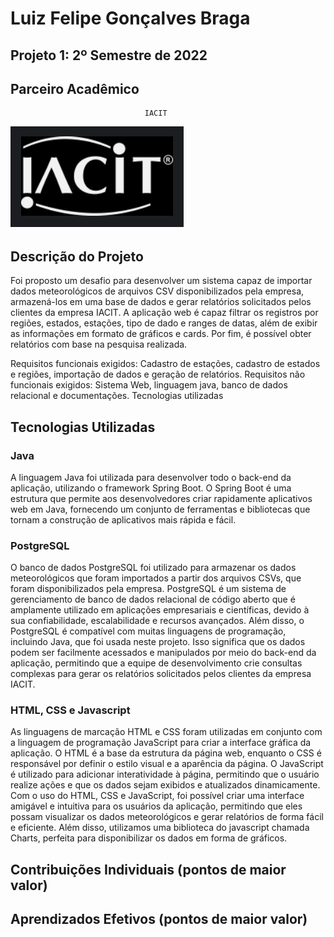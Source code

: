 # Luiz Felipe Gonçalves Braga
## Projeto 1: 2º Semestre de 2022


## Parceiro Acadêmico
                                  IACIT 
![](https://github.com/Obrag/Bertoti/blob/0dd18e12129e1591a3040b01dd74f6668ce73680/Metodologia/IACIT%20LOGO.png)



## Descrição do Projeto
Foi proposto um desafio para desenvolver um sistema capaz de importar dados meteorológicos de arquivos CSV disponibilizados pela empresa, armazená-los em uma base de dados e gerar relatórios solicitados pelos clientes da empresa IACIT. A aplicação web é capaz filtrar os registros por regiões, estados, estações, tipo de dado e ranges de datas, além de exibir as informações em formato de gráficos e cards. Por fim, é possível obter relatórios com base na pesquisa realizada.

Requisitos funcionais exigidos: Cadastro de estações, cadastro de estados e regiões, importação de dados e geração de relatórios.
Requisitos não funcionais exigidos: Sistema Web, linguagem java, banco de dados relacional e documentações.
Tecnologias utilizadas


## Tecnologias Utilizadas

### Java

A linguagem Java foi utilizada para desenvolver todo o back-end da aplicação, utilizando o framework Spring Boot. O Spring Boot é uma estrutura que permite aos desenvolvedores criar rapidamente aplicativos web em Java, fornecendo um conjunto de ferramentas e bibliotecas que tornam a construção de aplicativos mais rápida e fácil.

### PostgreSQL
O banco de dados PostgreSQL foi utilizado para armazenar os dados meteorológicos que foram importados a partir dos arquivos CSVs, que foram disponibilizados pela empresa. PostgreSQL é um sistema de gerenciamento de banco de dados relacional de código aberto que é amplamente utilizado em aplicações empresariais e científicas, devido à sua confiabilidade, escalabilidade e recursos avançados. Além disso, o PostgreSQL é compatível com muitas linguagens de programação, incluindo Java, que foi usada neste projeto. Isso significa que os dados podem ser facilmente acessados e manipulados por meio do back-end da aplicação, permitindo que a equipe de desenvolvimento crie consultas complexas para gerar os relatórios solicitados pelos clientes da empresa IACIT.

### HTML, CSS e Javascript

As linguagens de marcação HTML e CSS foram utilizadas em conjunto com a linguagem de programação JavaScript para criar a interface gráfica da aplicação. O HTML é a base da estrutura da página web, enquanto o CSS é responsável por definir o estilo visual e a aparência da página. O JavaScript é utilizado para adicionar interatividade à página, permitindo que o usuário realize ações e que os dados sejam exibidos e atualizados dinamicamente. Com o uso do HTML, CSS e JavaScript, foi possível criar uma interface amigável e intuitiva para os usuários da aplicação, permitindo que eles possam visualizar os dados meteorológicos e gerar relatórios de forma fácil e eficiente. Além disso, utilizamos uma biblioteca do javascript chamada Charts, perfeita para disponibilizar os dados em forma de gráficos.



## Contribuições Individuais (pontos de maior valor)

## Aprendizados Efetivos (pontos de maior valor)

